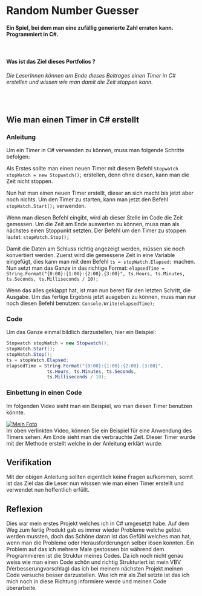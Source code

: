 #  Random Number Guesser
#### Ein Spiel, bei dem man eine zufällig generierte Zahl erraten kann. Programmiert in C#.
<br>

#### Was ist das Ziel dieses Portfolios ?
###### Die LeserInnen können am Ende dieses Beitrages einen Timer in C# erstellen und wissen wie man damit die Zeit stoppen kann. 
<br>

## Wie man einen Timer in C# erstellt

### Anleitung
Um ein Timer in C# verwenden zu können, muss man folgende Schritte befolgen:

Als Erstes sollte man einen neuen Timer mit diesem Befehl ``Stopwatch stopWatch = new Stopwatch();`` erstellen, denn ohne diesen, kann man die Zeit nicht stoppen.

Nun hat man einen neuen Timer erstellt, dieser an sich macht bis jetzt aber noch nichts.
Um den Timer zu starten, kann man jetzt den Befehl ``stopWatch.Start();`` verwenden.

Wenn man diesen Befehl eingibt, wird ab dieser Stelle im Code die Zeit gemessen. Um die Zeit am Ende auswerten zu können, muss man als nächstes einen Stoppunkt setzten.
Der Befehl um den Timer zu stoppen lautet: ``stopWatch.Stop();``

Damit die Daten am Schluss richtig angezeigt werden, müssen sie noch konvertiert werden. 
Zuerst wird die gemessene Zeit in eine Variable eingefügt, dies kann man mit dem Befehl ``ts = stopWatch.Elapsed;`` machen.  
Nun setzt man das Ganze in das richtige Format:
``elapsedTime = String.Format("{0:00}:{1:00}:{2:00}.{3:00}", ts.Hours, ts.Minutes, ts.Seconds, ts.Milliseconds / 10);``

Wenn das alles geklappt hat, ist man nun bereit für den letzten Schritt, die Ausgabe.
Um das fertige Ergebnis jetzt ausgeben zu können, muss man nur noch diesen Befehl benutzen: ``Console.Write(elapsedTime);`` 






### Code
Um das Ganze einmal bildlich darzustellen, hier ein Beispiel:
 ```csharp
 Stopwatch stopWatch = new Stopwatch();
 stopWatch.Start();
 stopWatch.Stop();
 ts = stopWatch.Elapsed;
 elapsedTime = String.Format("{0:00}:{1:00}:{2:00}.{3:00}",
                ts.Hours, ts.Minutes, ts.Seconds,
                ts.Milliseconds / 10);
 ```
 
 ### Einbettung in einen Code
Im folgenden Video sieht man ein Beispiel, wo man diesen Timer benutzen könnte.

[![Mein Foto](http://img.youtube.com/vi/i0y-RBSp8R0/0.jpg)](https://youtu.be/i0y-RBSp8R0)
<br>
Im oben verlinkten Video, können Sie ein Beispiel für eine Anwendung des Timers sehen.
Am Ende sieht man die verbrauchte Zeit. Dieser Timer wurde mit der Methode erstellt welche in der Anleitung erklärt wurde.


## Verifikation
Mit der obigen Anleitung sollten eigentlich keine Fragen aufkommen, somit ist das Ziel das die Leser nun wisssen wie man einen Timer erstellt und verwendet nun hoffentlich erfüllt.

## Reflexion
Dies war mein erstes Projekt welches ich in C# umgesetzt habe. Auf dem Weg zum fertig Produkt gab es immer wieder Probleme welche gelöst werden mussten, doch das Schöne daran ist das Gefühl welches man hat, wenn man die Probleme oder Herausforderungen selber lösen konnten. Ein Problem auf das ich mehrere Male gestossen bin während dem Programmieren ist die Struktur meines Codes. Da ich noch nicht genau weiss wie man einen Code schön und richtig Strukturiert ist mein VBV (Verbesserungvorschlag) das ich bei meinem nächsten Projekt meinen Code versuche besser darzustellen. Was ich mir als Ziel setzte ist das ich mich noch in diese Richtung informiere werde und meinen Code überarbeite.
